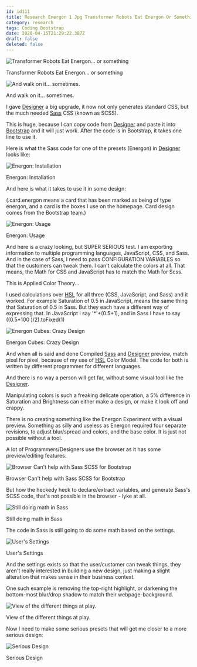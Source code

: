 ```yaml
---
id: id111
title: Research Energon 1 Jpg Transformer Robots Eat Energon Or Something Research Energon Jpg And Walk On It Sometimes I Gave...
category: research
tags: Coding Bootstrap
date: 2020-04-15T21:29:22.387Z
draft: false
deleted: false
---
```


![Transformer Robots Eat Energon... or something](research/energon1.jpg)

Transformer Robots Eat Energon... or something

![And walk on it... sometimes.](research/energon.jpg)

And walk on it... sometimes.

I gave [Designer][1] a big upgrade, it now not only generates standard CSS, but the much needed [Sass][2] CSS (known as SCSS).

This is huge, because I can copy code from [Designer][3] and paste it into [Bootstrap][4] and it will just work. After the code is in Bootstrap, it takes one line to use it.

Here is what the Sass code for one of the presets (Energon) in [Designer][5] looks like:

![Energon: Installation](research/energon2.png)

Energon: Installation

And here is what it takes to use it in some design:

(.card.energon means a card that has been marked as being of type energon, and a card is the boxes I use on the homepage. Card design comes from the Bootstrap team.)

![Energon: Usage](research/energon1.png)

Energon: Usage

And here is a crazy looking, but SUPER SERIOUS test. I am exporting information to multiple programming languages, JavaScript, CSS, and Sass. And in the case of Sass, I need to pass CONFIGURATION VARIABLES so that the customers can tweak them. I can't calculate the colors at all. That means, the Math for CSS and JavaScript has to match the Math for Scss.

This is Applied Color Theory...

I used calculations over [HSL][6] for all three (CSS, JavaScript, and Sass) and it worked. For example Saturation of 0.5 in JavaScript, means the same thing that Saturation of 0.5 in Sass. But they each have a different way of expressing that. In JavaScript I say '\*'+(0.5+1), and in Sass I have to say ((0.5\*100 )/2).toFixed(1)

![Energon Cubes: Crazy Design](research/energon.png)

Energon Cubes: Crazy Design

And when all is said and done Compiled [Sass][7] and [Designer][8] preview, match pixel for pixel, because of my use of [HSL][9] Color Model. The code for both is written by different programmer for different languages.

And there is no way a person will get far, without some visual tool like the [Designer][10].

Manipulating colors is such a freaking delicate operation, a 5% difference in Saturation and Brightness can either make a design, or make it look off and crappy.

There is no creating something like the Energon Experiment with a visual preview. Something as silly and useless as Energon required four separate revisions, to adjust blur/spread and colors, and the base color. It is just not possible without a tool.

A lot of Programmers/Designers use the browser as it has some preview/editing features.

![Browser Can't help with Sass SCSS for Bootstrap](research/bp.png)

Browser Can't help with Sass SCSS for Bootstrap

But how the heckedy heck to declare/extract variables, and generate Sass's SCSS code, that's not possible in the browser - lyke at all.

![Still doing math in Sass](research/calc.png)

Still doing math in Sass

The code in Sass is still going to do some math based on the settings.

![User's Settings](research/setings.png)

User's Settings

And the settings exists so that the user/customer can tweak things, they aren't really interested in building a new design, just making a slight alteration that makes sense in their business context.

One such example is removing the top-right highlight, or darkening the bottom-most blur/drop shadow to match their webpage-background.

![View of the different things at play.](research/box4.png)

View of the different things at play.

Now I need to make some serious presets that will get me closer to a more serious design:

![Serious Design](research/real.jpg)

Serious Design

[1]: /designer
[2]: https://sass-lang.com
[3]: /designer
[4]: https://getbootstrap.com/
[5]: /designer
[6]: https://www.youtube.com/watch?v=NAw2_NtGNaA
[7]: https://sass-lang.com
[8]: /designer
[9]: https://www.youtube.com/watch?v=NAw2_NtGNaA
[10]: /designer